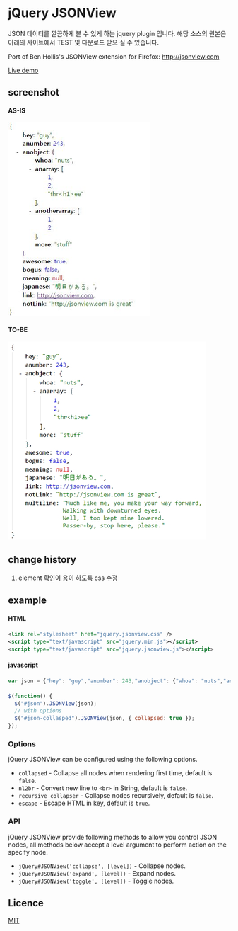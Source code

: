 # jQuery JSONView

JSON 데이터를 깔끔하게 볼 수 있게 하는 jquery plugin 입니다.
해당 소스의 원본은 아래의 사이트에서 TEST 및 다운로드 받으 실 수 있습니다.

Port of Ben Hollis's JSONView extension for Firefox: http://jsonview.com

[Live demo](http://blog.yesmeck.com/jquery-jsonview/)
## screenshot

#### AS-IS
![AS-IS](screenshots/as-is.jpg?raw=true)

#### TO-BE
![TO-BE](screenshots/to-be.jpg?raw=true)

## change history

1. element 확인이 용이 하도록 css 수정

## example

#### HTML

```xml
<link rel="stylesheet" href="jquery.jsonview.css" />
<script type="text/javascript" src="jquery.min.js"></script>
<script type="text/javascript" src="jquery.jsonview.js"></script>
```
#### javascript
```javascript
var json = {"hey": "guy","anumber": 243,"anobject": {"whoa": "nuts","anarray": [1,2,"thr<h1>ee"], "more":"stuff"},"awesome": true,"bogus": false,"meaning": null, "japanese":"明日がある。", "link": "http://jsonview.com", "notLink": "http://jsonview.com is great"};

$(function() {
  $("#json").JSONView(json);
  // with options
  $("#json-collasped").JSONView(json, { collapsed: true });
});
```

### Options

jQuery JSONView can be configured using the following options.

* `collapsed` - Collapse all nodes when rendering first time, default is `false`.
* `nl2br` - Convert new line to `<br>` in String, default is `false`.
* `recursive_collapser` - Collapse nodes recursively, default is `false`.
* `escape` - Escape HTML in key, default is `true`.

### API

jQuery JSONView provide following methods to allow you control JSON nodes, all methods below accept a level argument to perform action on the specify node.

* `jQuery#JSONView('collapse', [level])` - Collapse nodes.
* `jQuery#JSONView('expand', [level])` - Expand nodes.
* `jQuery#JSONView('toggle', [level])` -  Toggle nodes.

## Licence

[MIT](http://opensource.org/licenses/MIT)
